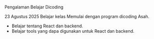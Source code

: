 Pengalaman Belajar Dicoding

23 Agustus 2025
Belajar kelas Memulai dengan program dicoding Asah.
* Belajar tentang React dan backend.
* Belajar tools yang dapa digunakan untuk React dan backend.
